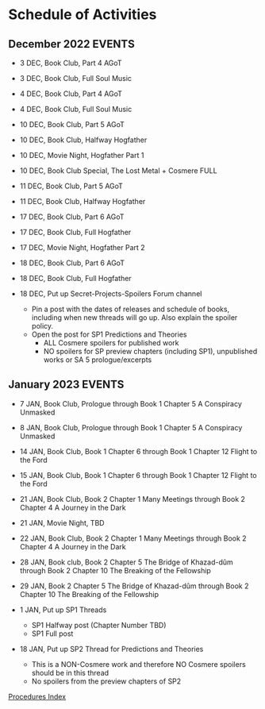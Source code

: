 # Schedule of Activities

## December 2022 EVENTS

- 3 DEC, Book Club, Part 4 AGoT
- 3 DEC, Book Club, Full Soul Music
- 4 DEC, Book Club, Part 4 AGoT
- 4 DEC, Book Club, Full Soul Music
- 10 DEC, Book Club, Part 5 AGoT
- 10 DEC, Book Club, Halfway Hogfather
- 10 DEC, Movie Night, Hogfather Part 1
- 10 DEC, Book Club Special, The Lost Metal + Cosmere FULL
- 11 DEC, Book Club, Part 5 AGoT
- 11 DEC, Book Club, Halfway Hogfather
- 17 DEC, Book Club, Part 6 AGoT
- 17 DEC, Book Club, Full Hogfather
- 17 DEC, Movie Night, Hogfather Part 2
- 18 DEC, Book Club, Part 6 AGoT
- 18 DEC, Book Club, Full Hogfather

- 18 DEC, Put up Secret-Projects-Spoilers Forum channel
  - Pin a post with the dates of releases and schedule of books, including when new threads will go up. Also explain the spoiler policy.
  - Open the post for SP1 Predictions and Theories
    - ALL Cosmere spoilers for published work
    - NO spoilers for SP preview chapters (including SP1), unpublished works or SA 5 prologue/excerpts
  
## January 2023 EVENTS

- 7 JAN, Book Club, Prologue through Book 1 Chapter 5 A Conspiracy Unmasked
- 8 JAN, Book Club, Prologue through Book 1 Chapter 5 A Conspiracy Unmasked
- 14 JAN, Book Club, Book 1 Chapter 6 through Book 1 Chapter 12 Flight to the Ford
- 15 JAN, Book Club, Book 1 Chapter 6 through Book 1 Chapter 12 Flight to the Ford
- 21 JAN, Book Club, Book 2 Chapter 1 Many Meetings through Book 2 Chapter 4 A Journey in the Dark
- 21 JAN, Movie Night, TBD
- 22 JAN, Book Club, Book 2 Chapter 1 Many Meetings through Book 2 Chapter 4 A Journey in the Dark
- 28 JAN, Book club, Book 2 Chapter 5 The Bridge of Khazad-dûm through Book 2 Chapter 10 The Breaking of the Fellowship
- 29 JAN, Book 2 Chapter 5 The Bridge of Khazad-dûm through Book 2 Chapter 10 The Breaking of the Fellowship

- 1 JAN, Put up SP1 Threads
  - SP1 Halfway post (Chapter Number TBD)
  - SP1 Full post
- 18 JAN, Put up SP2 Thread for Predictions and Theories
  - This is a NON-Cosmere work and therefore NO Cosmere spoilers should be in this thread
  - No spoilers from the preview chapters of SP2

[Procedures Index](./Procedures%20Index.md)
